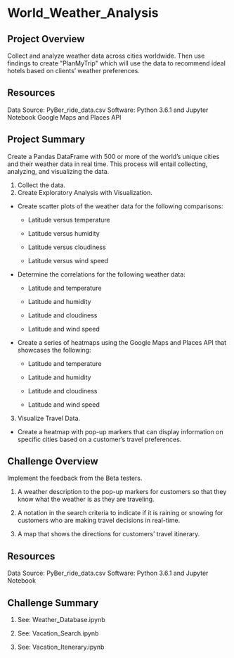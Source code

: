 # World_Weather_Analysis

## Project Overview

Collect and analyze weather data across cities worldwide. Then use findings to create "PlanMyTrip" which will use the data to recommend ideal hotels based on clients’ weather preferences. 

## Resources

Data Source: PyBer_ride_data.csv 
Software: Python 3.6.1 and Jupyter Notebook
Google Maps and Places API

## Project Summary

Create a Pandas DataFrame with 500 or more of the world’s unique cities and their weather data in real time. This process will entail collecting, analyzing, and visualizing the data.

1. Collect the data.
2. Create Exploratory Analysis with Visualization.
- Create scatter plots of the weather data for the following comparisons:
    - Latitude versus temperature
    
    - Latitude versus humidity
     
    - Latitude versus cloudiness
    
    - Latitude versus wind speed
- Determine the correlations for the following weather data:
    - Latitude and temperature
    
    - Latitude and humidity
    
    - Latitude and cloudiness
    
    - Latitude and wind speed
- Create a series of heatmaps using the Google Maps and Places API that showcases the following:
    - Latitude and temperature
    
    - Latitude and humidity
    
    - Latitude and cloudiness
    
    - Latitude and wind speed
3. Visualize Travel Data. 
- Create a heatmap with pop-up markers that can display information on specific cities based on a customer’s travel preferences.
    
## Challenge Overview

Implement the feedback from the Beta testers.

1. A weather description to the pop-up markers for customers so that they know what the weather is as they are traveling.

2. A notation in the search criteria to indicate if it is raining or snowing for customers who are making travel decisions in real-time.

3. A map that shows the directions for customers’ travel itinerary.

## Resources

Data Source: PyBer_ride_data.csv 
Software: Python 3.6.1 and Jupyter Notebook

## Challenge Summary 

1. See: Weather_Database.ipynb

2. See: Vacation_Search.ipynb

3. See: Vacation_Itenerary.ipynb
